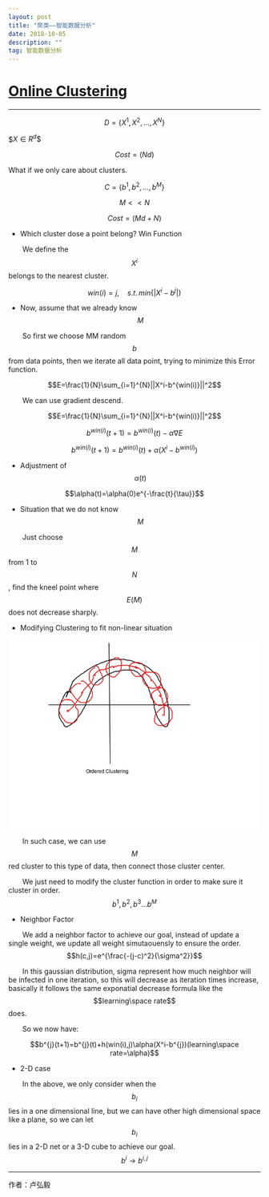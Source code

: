```yaml
---
layout: post
title: "聚类——智能数据分析"
date: 2018-10-05
description: ""
tag: 智能数据分析
---
```



<script type="text/javascript" async src="https://cdn.mathjax.org/mathjax/latest/MathJax.js?config=TeX-MML-AM_CHTML"> </script>


[Online Clustering](https://sustech-cs-courses.github.io/IDA/)
===

* * *

$$D=\{X^1,X^2,...,X^N\}$$

$$X\in R^d\$$

$$Cost=(Nd)$$

What if  we only care about clusters.

$$C=\{b^1,b^2,...,b^M\}$$

$$M<<N$$

$$Cost=(Md+N)$$

* Which cluster dose a point belong? Win Function

&ensp;&ensp;&ensp;&ensp;We define the $$X^i$$ belongs to the nearest cluster.

$$win(i)=j,\quad s.t.\,min\{|X^i-b^j|\}$$

* Now, assume that we already know $$M$$

&ensp;&ensp;&ensp;&ensp;So first we choose MM random $$b$$ from data points, then we iterate all data point, trying to minimize this Error function.

$$E=\frac{1}{N}\sum_{i=1}^{N}||X^i-b^{win(i)}||^2$$

&ensp;&ensp;&ensp;&ensp;We can use gradient descend.

$$E=\frac{1}{N}\sum_{i=1}^{N}||X^i-b^{win(i)}||^2$$

$$b^{win(i)}(t+1)=b^{win(i)}(t)-\alpha\nabla E$$

$$b^{win(i)}(t+1)=b^{win(i)}(t)+\alpha(X^i-b^{win(i)})$$

* Adjustment of $$\alpha(t)$$

$$\alpha(t)=\alpha(0)e^{-\frac{t}{\tau}}$$

* Situation that we do not know $$M$$

&ensp;&ensp;&ensp;&ensp;Just choose $$M$$ from 1 to $$N$$, find the kneel point where $$E(M)$$ does not decrease sharply. 

* Modifying Clustering to fit non-linear situation

![](/images/posts/2018-10-05-ju-lei-1.jpg)

&ensp;&ensp;&ensp;&ensp;In such case, we can use $$M$$ red cluster to this type of data, then connect those cluster center.

&ensp;&ensp;&ensp;&ensp;We just need to modify the cluster function in order to make sure it cluster in order.
$$b^1,b^2,b^3...b^M$$



* Neighbor Factor

&ensp;&ensp;&ensp;&ensp;We add a neighbor factor to achieve our goal, instead of update a single weight, we update all weight simutaouensly to ensure the order.
$$h(c,j)=e^{\frac{-(j-c)^2}{\sigma^2}}$$

&ensp;&ensp;&ensp;&ensp;In this gaussian distribution, sigma represent how much neighbor will be infected in one iteration, so this will decrease as iteration times increase, basically it follows the same exponatial decrease formula like the $$learning\space rate$$ does.

&ensp;&ensp;&ensp;&ensp;So we now have:

$$b^{j}(t+1)=b^{j}(t)+h(win(i),j)\alpha(X^i-b^{j})(learning\space rate=\alpha)$$

* 2-D case

&ensp;&ensp;&ensp;&ensp;In the above, we only consider when the $$b_i$$ lies in a one dimensional line, but we can have other high dimensional space like a plane, so we can let $$b_i$$ lies in a 2-D net or a 3-D cube to achieve our goal.
$$b^{i}\rightarrow b^{i,j}$$

* * *
作者：卢弘毅
